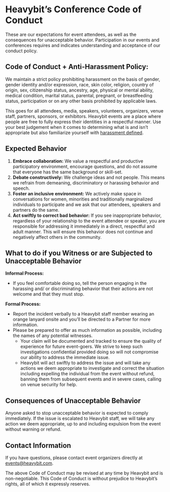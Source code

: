 # Heavybit’s Conference Code of Conduct

These are our expectations for event attendees, as well as the consequences for unacceptable behavior. Participation in our events and conferences requires and indicates understanding and acceptance of our conduct policy. 

## Code of Conduct + Anti-Harassment Policy: 
We maintain a strict policy prohibiting harassment on the basis of gender, gender identity and/or expression, race, skin color, religion, country of origin, sex, citizenship status, ancestry, age, physical or mental ability, medical condition, marital status, parental, pregnant, or breastfeeding status, participation or on any other basis prohibited by applicable laws.

This goes for all attendees, media, speakers, volunteers, organizers, venue staff, partners, sponsors, or exhibitors. Heavybit events are a place where people are free to fully express their identities in a respectful manner. Use your best judgement when it comes to determining what is and isn’t appropriate but also familiarize yourself with [harassment defined](https://github.com/heavybit/conduct/blob/master/README.md#harassment-defined).

## Expected Behavior 
1. **Embrace collaboration:** We value a respectful and productive participatory environment, encourage questions, and do not assume that everyone has the same background or skill-set.  
2. **Debate constructively:** We challenge ideas and not people. This means we refrain from demeaning, discriminatory or harassing behavior and speech. 
3. **Foster an inclusive environment:** We actively make space in conversations for women, minorities and traditionally marginalized individuals to participate and we ask that our attendees, speakers and partners do the same. 
4. **Act swiftly to correct bad behavior:** If you see inappropriate behavior, regardless of your relationship to the event attendee or speaker, you are responsible for addressing it immediately in a direct, respectful and adult manner. This will ensure this behavior does not continue and negatively affect others in the community.  

## What to do if you Witness or are Subjected to Unacceptable Behavior 
**Informal Process:** 
- If you feel comfortable doing so, tell the person engaging in the harassing and/ or discriminating behavior that their actions are not welcome and that they must stop.

**Formal Process:**
- Report the incident verbally to a Heavybit staff member wearing an orange lanyard onsite and you’ll be directed to a Partner for more information. 
- Please be prepared to offer as much information as possible, including the names of any potential witnesses.
  - Your claim will be documented and tracked to ensure the quality of experience for future event-goers. We strive to keep such investigations confidential provided doing so will not compromise our ability to address the immediate issue.
  - Heavybit will act swiftly to address the issue and will take any actions we deem appropriate to investigate and correct the situation including expelling the individual from the event without refund, banning them from subsequent events and in severe cases, calling on venue security for help.

## Consequences of Unacceptable Behavior 
Anyone asked to stop unacceptable behavior is expected to comply immediately. If the issue is escalated to Heavybit staff, we will take any action we deem appropriate, up to and including expulsion from the event without warning or refund. 

## Contact Information 
If you have questions, please contact event organizers directly at [events@heavybit.com](mailto:events@heavybit.com). 

The above Code of Conduct may be revised at any time by Heavybit and is non-negotiable. This Code of Conduct is without prejudice to Heavybit’s rights, all of which it expressly reserves.
